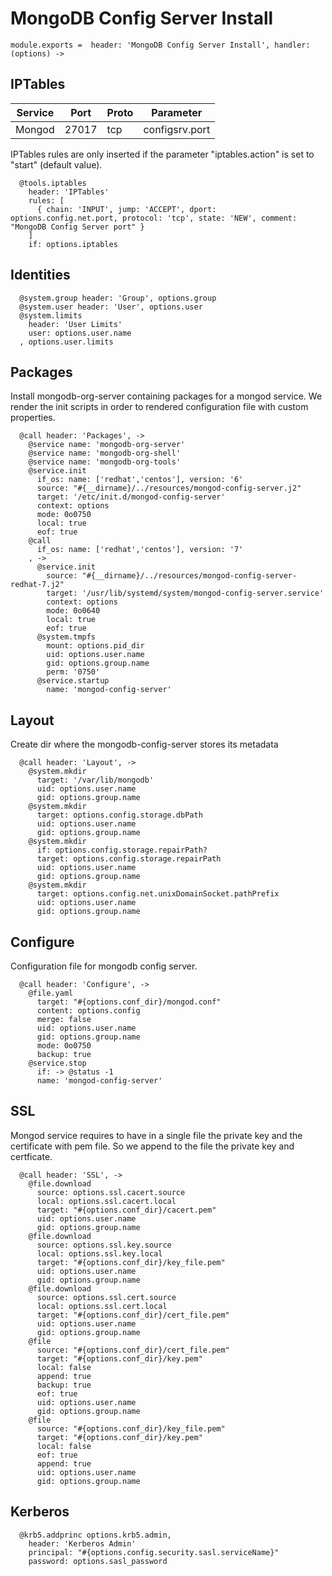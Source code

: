 
# MongoDB Config Server Install

    module.exports =  header: 'MongoDB Config Server Install', handler: (options) ->

## IPTables

| Service       | Port  | Proto | Parameter       |
|---------------|-------|-------|-----------------|
| Mongod        | 27017 |  tcp  |  configsrv.port |

IPTables rules are only inserted if the parameter "iptables.action" is set to
"start" (default value).

      @tools.iptables
        header: 'IPTables'
        rules: [
          { chain: 'INPUT', jump: 'ACCEPT', dport: options.config.net.port, protocol: 'tcp', state: 'NEW', comment: "MongoDB Config Server port" }
        ]
        if: options.iptables

## Identities

      @system.group header: 'Group', options.group
      @system.user header: 'User', options.user
      @system.limits
        header: 'User Limits'
        user: options.user.name
      , options.user.limits

## Packages

Install mongodb-org-server containing packages for a mongod service. We render the init scripts
in order to rendered configuration file with custom properties.

      @call header: 'Packages', ->
        @service name: 'mongodb-org-server'
        @service name: 'mongodb-org-shell'
        @service name: 'mongodb-org-tools'
        @service.init
          if_os: name: ['redhat','centos'], version: '6'
          source: "#{__dirname}/../resources/mongod-config-server.j2"
          target: '/etc/init.d/mongod-config-server'
          context: options
          mode: 0o0750
          local: true
          eof: true
        @call
          if_os: name: ['redhat','centos'], version: '7'
        , ->
          @service.init
            source: "#{__dirname}/../resources/mongod-config-server-redhat-7.j2"
            target: '/usr/lib/systemd/system/mongod-config-server.service'
            context: options
            mode: 0o0640
            local: true
            eof: true
          @system.tmpfs
            mount: options.pid_dir
            uid: options.user.name
            gid: options.group.name
            perm: '0750'
          @service.startup
            name: 'mongod-config-server'


## Layout

Create dir where the mongodb-config-server stores its metadata

      @call header: 'Layout', ->
        @system.mkdir
          target: '/var/lib/mongodb'
          uid: options.user.name
          gid: options.group.name
        @system.mkdir
          target: options.config.storage.dbPath
          uid: options.user.name
          gid: options.group.name
        @system.mkdir
          if: options.config.storage.repairPath?
          target: options.config.storage.repairPath
          uid: options.user.name
          gid: options.group.name
        @system.mkdir
          target: options.config.net.unixDomainSocket.pathPrefix
          uid: options.user.name
          gid: options.group.name

## Configure

Configuration file for mongodb config server.

      @call header: 'Configure', ->
        @file.yaml
          target: "#{options.conf_dir}/mongod.conf"
          content: options.config
          merge: false
          uid: options.user.name
          gid: options.group.name
          mode: 0o0750
          backup: true
        @service.stop
          if: -> @status -1
          name: 'mongod-config-server'

## SSL

Mongod service requires to have in a single file the private key and the certificate
with pem file. So we append to the file the private key and certficate.

      @call header: 'SSL', ->
        @file.download
          source: options.ssl.cacert.source
          local: options.ssl.cacert.local
          target: "#{options.conf_dir}/cacert.pem"
          uid: options.user.name
          gid: options.group.name
        @file.download
          source: options.ssl.key.source
          local: options.ssl.key.local
          target: "#{options.conf_dir}/key_file.pem"
          uid: options.user.name
          gid: options.group.name
        @file.download
          source: options.ssl.cert.source
          local: options.ssl.cert.local
          target: "#{options.conf_dir}/cert_file.pem"
          uid: options.user.name
          gid: options.group.name
        @file
          source: "#{options.conf_dir}/cert_file.pem"
          target: "#{options.conf_dir}/key.pem"
          local: false
          append: true
          backup: true
          eof: true
          uid: options.user.name
          gid: options.group.name
        @file
          source: "#{options.conf_dir}/key_file.pem"
          target: "#{options.conf_dir}/key.pem"
          local: false
          eof: true
          append: true
          uid: options.user.name
          gid: options.group.name

## Kerberos

      @krb5.addprinc options.krb5.admin,
        header: 'Kerberos Admin'
        principal: "#{options.config.security.sasl.serviceName}"
        password: options.sasl_password
